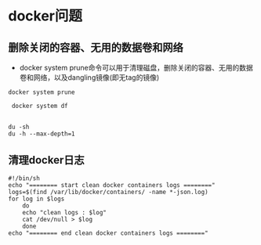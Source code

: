 # docker问题

## 删除关闭的容器、无用的数据卷和网络

- docker system prune命令可以用于清理磁盘，删除关闭的容器、无用的数据卷和网络，以及dangling镜像(即无tag的镜像)

```undefined
docker system prune
```

```shell
 docker system df
```

## 

```shell
du -sh 
du -h --max-depth=1
```

## 清理docker日志

```shell
#!/bin/sh
echo "======== start clean docker containers logs ========"
logs=$(find /var/lib/docker/containers/ -name *-json.log)
for log in $logs
    do
    echo "clean logs : $log"
    cat /dev/null > $log 
    done
echo "======== end clean docker containers logs ========"
```
